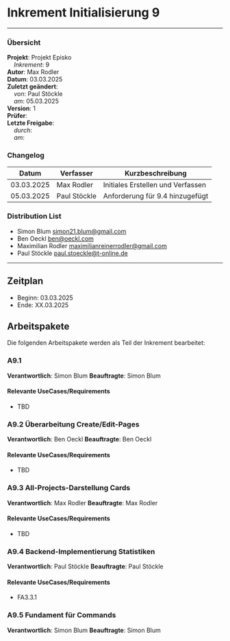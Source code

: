 # Inkrement Initialisierung 9

---

### Übersicht

**Projekt**: Projekt Episko \
&nbsp;&nbsp;&nbsp;&nbsp;_Inkrement_: 9\
**Autor**: Max Rodler\
**Datum**: 03.03.2025\
**Zuletzt geändert**: \
&nbsp;&nbsp;&nbsp;&nbsp;_von_: Paul Stöckle\
&nbsp;&nbsp;&nbsp;&nbsp;_am_: 05.03.2025\
**Version**: 1 \
**Prüfer**: \
**Letzte Freigabe**: \
&nbsp;&nbsp;&nbsp;&nbsp;_durch_: \
&nbsp;&nbsp;&nbsp;&nbsp;_am_:

### Changelog

| Datum      | Verfasser    | Kurzbeschreibung                  |
|------------|--------------|-----------------------------------|
| 03.03.2025 | Max Rodler   | Initiales Erstellen und Verfassen |
| 05.03.2025 | Paul Stöckle | Anforderung für 9.4 hinzugefügt   |

### Distribution List

- Simon Blum <simon21.blum@gmail.com>
- Ben Oeckl <ben@oeckl.com>
- Maximilian Rodler <maximilianreinerrodler@gmail.com>
- Paul Stöckle <paul.stoeckle@t-online.de>

---

## Zeitplan

- Beginn: 03.03.2025
- Ende: XX.03.2025

## Arbeitspakete

Die folgenden Arbeitspakete werden als Teil der Inkrement bearbeitet:

### A9.1

**Verantwortlich**: Simon Blum
**Beauftragte**: Simon Blum

#### Relevante UseCases/Requirements

- TBD

### A9.2 Überarbeitung Create/Edit-Pages

**Verantwortlich**: Ben Oeckl
**Beauftragte**: Ben Oeckl

#### Relevante UseCases/Requirements

- TBD

### A9.3 All-Projects-Darstellung Cards

**Verantwortlich**: Max Rodler
**Beauftragte**: Max Rodler

#### Relevante UseCases/Requirements

- TBD

### A9.4 Backend-Implementierung Statistiken

**Verantwortlich**: Paul Stöckle
**Beauftragte**: Paul Stöckle

#### Relevante UseCases/Requirements

- FA3.3.1

### A9.5 Fundament für Commands

**Verantwortlich**: Simon Blum
**Beauftragte**: Simon Blum

